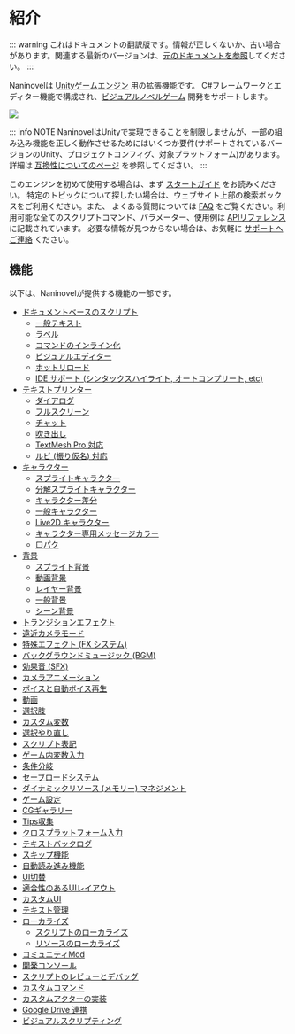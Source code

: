 # 紹介

::: warning
これはドキュメントの翻訳版です。情報が正しくないか、古い場合があります。関連する最新のバージョンは、[元のドキュメントを参照](/guide/)してください。
:::

Naninovelは [Unityゲームエンジン](https://unity.com/ja) 用の拡張機能です。 C#フレームワークとエディター機能で構成され、[ビジュアルノベルゲーム](https://ja.wikipedia.org/wiki/%E3%83%93%E3%82%B8%E3%83%A5%E3%82%A2%E3%83%AB%E3%83%8E%E3%83%99%E3%83%AB) 開発をサポートします。

![](https://www.youtube.com/watch?v=lRxIKDU9z4k)

::: info NOTE
NaninovelはUnityで実現できることを制限しませんが、一部の組み込み機能を正しく動作させるためにはいくつか要件(サポートされているバージョンのUnity、プロジェクトコンフィグ、対象プラットフォーム)があります。詳細は [互換性についてのページ](/ja/guide/compatibility) を参照してください。
:::

このエンジンを初めて使用する場合は、まず [スタートガイド](/ja/guide/getting-started) をお読みください。
特定のトピックについて探したい場合は、ウェブサイト上部の検索ボックスをご利用ください。また、
よくある質問については [FAQ](/ja/faq/) をご覧ください。利用可能な全てのスクリプトコマンド、パラメーター、使用例は [APIリファレンス](/ja/api/)に記載されています。 必要な情報が見つからない場合は、お気軽に [サポートへご連絡](/ja/support/#開発者向けサポート) ください。

## 機能

以下は、Naninovelが提供する機能の一部です。

* [ドキュメントベースのスクリプト](/ja/guide/naninovel-scripts)
  * [一般テキスト](/ja/guide/naninovel-scripts#一般テキスト)
  * [ラベル](/ja/guide/naninovel-scripts#ラベル)
  * [コマンドのインライン化](/ja/guide/naninovel-scripts#コマンドのインライン化)
  * [ビジュアルエディター](/ja/guide/naninovel-scripts#ビジュアルエディター)
  * [ホットリロード](/ja/guide/naninovel-scripts#ホットリロード)
  * [IDE サポート (シンタックスハイライト, オートコンプリート, etc)](/ja/guide/naninovel-scripts#ide-サポート)
* [テキストプリンター](/ja/guide/text-printers)
  * [ダイアログ](/ja/guide/text-printers#ダイアログプリンター)
  * [フルスクリーン](/ja/guide/text-printers#フルスクリーンプリンター)
  * [チャット](/ja/guide/text-printers#チャットプリンター)
  * [吹き出し](/ja/guide/text-printers#吹き出しプリンター)
  * [TextMesh Pro 対応](/ja/guide/text-printers.html#textmesh-pro)
  * [ルビ (振り仮名) 対応](/ja/guide/text-printers.html#テキストスタイル)
* [キャラクター](/ja/guide/characters)
  * [スプライトキャラクター](/ja/guide/characters#スプライトキャラクター)
  * [分解スプライトキャラクター](/ja/guide/characters#分解スプライトキャラクター)
  * [キャラクター差分](/ja/guide/characters#キャラクター差分)
  * [一般キャラクター](/ja/guide/characters#一般キャラクター)
  * [Live2D キャラクター](/ja/guide/characters#live2d-キャラクター)
  * [キャラクター専用メッセージカラー](/ja/guide/characters#メッセージカラー)
  * [口パク](/ja/guide/characters#口パク)
* [背景](/ja/guide/backgrounds)
  * [スプライト背景](/ja/guide/backgrounds#スプライト背景)
  * [動画背景](/ja/guide/backgrounds#動画背景)
  * [レイヤー背景](/ja/guide/backgrounds#レイヤー背景)
  * [一般背景](/ja/guide/backgrounds#一般背景)
  * [シーン背景](/ja/guide/backgrounds#シーン背景)
* [トランジションエフェクト](/ja/guide/transition-effects)
* [遠近カメラモード](https://youtu.be/rC6C9mA7Szw)
* [特殊エフェクト (FX システム)](/ja/guide/special-effects)
* [バックグラウンドミュージック (BGM)](/ja/guide/audio#バックグラウンドミュージック)
* [効果音 (SFX)](/ja/guide/audio#効果音)
* [カメラアニメーション](/ja/api/#カメラ)
* [ボイスと自動ボイス再生](/ja/guide/voicing)
* [動画](/ja/guide/movies)
* [選択肢](/ja/guide/choices)
* [カスタム変数](/ja/guide/custom-variables)
* [選択やり直し](https://youtu.be/HJnOoUrqHis)
* [スクリプト表記](/ja/guide/script-expressions)
* [ゲーム内変数入力](/ja/api/#入力)
* [条件分岐](/ja/api/#if)
* [セーブロードシステム](/ja/guide/save-load-system)
* [ダイナミックリソース (メモリー) マネジメント](https://youtu.be/cFikLjfeKyc)
* [ゲーム設定](/ja/guide/game-settings)
* [CGギャラリー](/ja/guide/unlockable-items#CGギャラリー)
* [Tips収集](/ja/guide/unlockable-items#tips)
* [クロスプラットフォーム入力](/ja/guide/input-processing)
* [テキストバックログ](/ja/guide/text-printers#テキストバックログ)
* [スキップ機能](/ja/guide/text-printers#スキップ機能)
* [自動読み進み機能](/ja/guide/text-printers#自動読み進み機能)
* [UI切替](/ja/guide/user-interface#UI切替)
* [適合性のあるUIレイアウト](/ja/guide/user-interface#適合性のあるUIレイアウト)
* [カスタムUI](/ja/guide/user-interface#カスタムUI)
* [テキスト管理](/ja/guide/managed-text)
* [ローカライズ](/ja/guide/localization)
  * [スクリプトのローカライズ](/ja/guide/localization#スクリプトのローカライズ)
  * [リソースのローカライズ](/ja/guide/localization#リソースのローカライズ)
* [コミュニティMod](/ja/guide/community-modding)
* [開発コンソール](/ja/guide/development-console)
* [スクリプトのレビューとデバッグ](/ja/guide/naninovel-scripts#スクリプトデバッグ)
* [カスタムコマンド](/ja/guide/custom-commands)
* [カスタムアクターの実装](/ja/guide/custom-actor-implementations)
* [Google Drive 連携](/ja/guide/resource-providers#google-drive)
* [ビジュアルスクリプティング](/ja/guide/visual-scripting)
